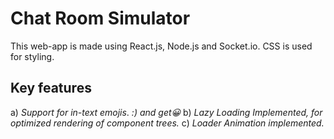 # Chat Room Simulator

This web-app is made using React.js, Node.js and Socket.io.
CSS is used for styling.

## Key features
a) *Support for in-text emojis*. *:) and get😀*
b) *Lazy Loading Implemented, for optimized rendering of component trees.*
c) *Loader Animation implemented.*
